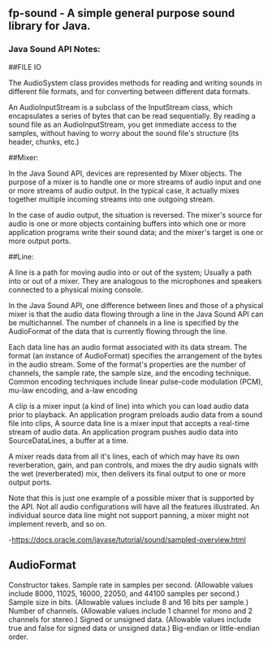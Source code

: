 ## fp-sound - A simple general purpose sound library for Java.

### Java Sound API Notes:

##FILE IO

The AudioSystem class provides methods for reading and writing sounds in different file formats, and for converting between different data formats.

An AudioInputStream is a subclass of the InputStream class, which encapsulates a series of bytes that can be read sequentially. By reading a sound file as an AudioInputStream, you get immediate access to the samples, without having to worry about the sound file's structure (its header, chunks, etc.)


##Mixer:

In the Java Sound API, devices are represented by Mixer objects. The purpose of a mixer is to handle one or more streams of audio input and one or more streams of audio output. In the typical case, it actually mixes together multiple incoming streams into one outgoing stream.

In the case of audio output, the situation is reversed. The mixer's source for audio is one or more objects containing buffers into which one or more application programs write their sound data; and the mixer's target is one or more output ports.

##Line:

A line is a path for moving audio into or out of the system; Usually a path into or out of a mixer. They are analogous to the microphones and speakers connected to a physical mixing console.

In the Java Sound API, one difference between lines and those of a physical mixer is that the audio data flowing through a line in the Java Sound API can be multichannel. The number of channels in a line is specified by the AudioFormat of the data that is currently flowing through the line.

Each data line has an audio format associated with its data stream. The format (an instance of AudioFormat) specifies the arrangement of the bytes in the audio stream. Some of the format's properties are the number of channels, the sample rate, the sample size, and the encoding technique. Common encoding techniques include linear pulse-code modulation (PCM), mu-law encoding, and a-law encoding

A clip is a mixer input (a kind of line) into which you can load audio data prior to playback.  An application program preloads audio data from a sound file into clips,
A source data line is a mixer input that accepts a real-time stream of audio data. An application program pushes audio data into SourceDataLines, a buffer at a time.

A mixer reads data from all it's lines, each of which may have its own reverberation, gain, and pan controls, and mixes the dry audio signals with the wet (reverberated) mix, then delivers its final output to one or more output ports.

Note that this is just one example of a possible mixer that is supported by the API. Not all audio configurations will have all the features illustrated. An individual source data line might not support panning, a mixer might not implement reverb, and so on.

-https://docs.oracle.com/javase/tutorial/sound/sampled-overview.html

## AudioFormat

Constructor takes. 
Sample rate in samples per second.  (Allowable values include 8000, 11025, 16000, 22050, and 44100 samples per second.)
Sample size in bits.  (Allowable values include 8 and 16 bits per sample.)
Number of channels.  (Allowable values include 1 channel for mono and 2 channels for stereo.)
Signed or unsigned data.  (Allowable values include true and false for signed data or unsigned data.)
Big-endian or little-endian order. 




